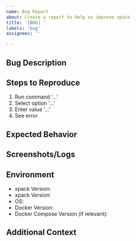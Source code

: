 ```yaml
---
name: Bug Report
about: Create a report to help us improve xpack
title: '[BUG] '
labels: 'bug'
assignees: ''

---
```


## Bug Description
<!-- A clear and concise description of what the bug is -->

## Steps to Reproduce
<!-- Steps to reproduce the behavior -->
1. Run command '...'
2. Select option '...'
3. Enter value '...'
4. See error

## Expected Behavior
<!-- A clear and concise description of what you expected to happen -->

## Screenshots/Logs
<!-- If applicable, add screenshots or logs to help explain your problem -->

## Environment
- xpack Version: <!-- e.g. 4.12.18-stable -->
 - xpack Version: <!-- e.g. 1.1.1-stable -->
- OS: <!-- e.g. Ubuntu 22.04, Debian 11, etc. -->
- Docker Version: <!-- e.g. 24.0.5 -->
- Docker Compose Version (if relevant): <!-- e.g. 2.20.2 -->

## Additional Context
<!-- Add any other context about the problem here -->
